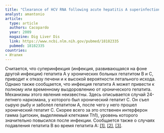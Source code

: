```yaml
---
title: "Clearance of HCV RNA following acute hepatitis A superinfection"
analyst: amantonio
article:
  type: article
  authors: Cacopardo
  year: 2009
  magazine: Dig Liver Dis
  link: https://www.ncbi.nlm.nih.gov/pubmed/18182335
  pubmed: 18182335
countries:
- Италия
---
```


Считается, что суперинфекция (инфекция, развивающаяся на фоне другой инфекции) гепатита А у хронических больных гепатитом В и С, приводит к отказу печени и к высокой вероятности летального исхода. Однако также сообщается, что инфекция гепатита А может привести к полному или временному выздоровлению от хронического гепатита. Механизмы этого явления неизвестны.
Здесь описывается случай 24-летнего наркомана, у которого был хронический гепатит С. Он съел сырую рыбу и заболел гепатитом А, после чего у него прошел хронический гепатит С.
Скорее всего за это отственен интерферон гамма (цитокин, выделяемый клетками Th1), уровень которого значительно повысился после инфекции.
Сообщается также о случаях подавления гепатита В во время гепатита А: [[1]](https://www.ncbi.nlm.nih.gov/pubmed/11169072), [[2]](https://www.ncbi.nlm.nih.gov/pubmed/6491642), [[3]](https://www.ncbi.nlm.nih.gov/pubmed/4088008).
